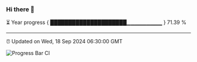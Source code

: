 ### Hi there 👋

⏳ Year progress { █████████████████████▁▁▁▁▁▁▁▁▁ } 71.39 %

---

⏰ Updated on Wed, 18 Sep 2024 06:30:00 GMT

![Progress Bar CI](https://github.com/ZhaoGui/ZhaoGui/workflows/Progress%20Bar%20CI/badge.svg)
